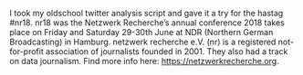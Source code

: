 I took my oldschool twitter analysis script and gave it a try for the hastag #nr18. nr18 was the Netzwerk Recherche’s annual conference 2018 takes place on Friday and Saturday 29-30th June at NDR (Northern German Broadcasting) in Hamburg. netzwerk recherche e.V. (nr) is a registered not-for-profit association of journalists founded in 2001. They also had a track on data journalism. Find more info here: https://netzwerkrecherche.org.
